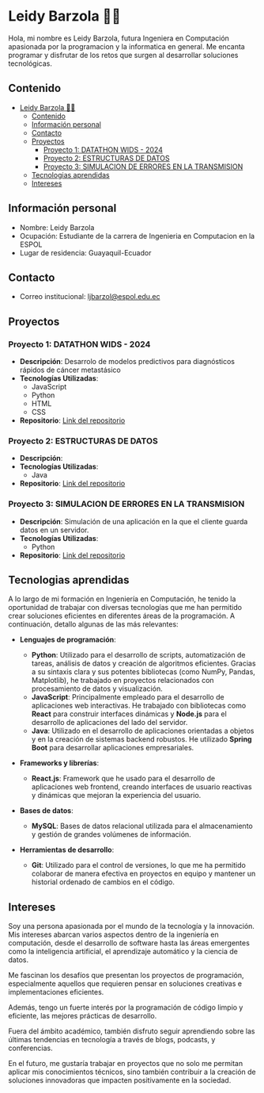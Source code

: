 # Leidy Barzola 👩‍💻
Hola, mi nombre es Leidy Barzola, futura Ingeniera en Computación apasionada por la programacion y la informatica en general. Me encanta programar y disfrutar de los retos que surgen al desarrollar soluciones tecnológicas.
## Contenido
- [Leidy Barzola 👩‍💻](#leidy-barzola-)
  - [Contenido](#contenido)
  - [Información personal](#información-personal)
  - [Contacto](#contacto)
  - [Proyectos](#proyectos)
    - [Proyecto 1: DATATHON WIDS - 2024](#proyecto-1-datathon-wids---2024)
    - [Proyecto 2: ESTRUCTURAS DE DATOS](#proyecto-2-estructuras-de-datos)
    - [Proyecto 3: SIMULACION DE ERRORES EN LA TRANSMISION](#proyecto-3-simulacion-de-errores-en-la-transmision)
  - [Tecnologias aprendidas](#tecnologias-aprendidas)
  - [Intereses](#intereses)
## Información personal
* Nombre: Leidy Barzola
* Ocupación: Estudiante de la carrera de Ingenieria en Computacion en la ESPOL
* Lugar de residencia: Guayaquil-Ecuador

## Contacto
* Correo institucional: ljbarzol@espol.edu.ec
## Proyectos
 ### Proyecto 1: DATATHON WIDS - 2024 
- **Descripción**: Desarrolo de modelos predictivos para diagnósticos rápidos de cáncer metastásico  
- **Tecnologías Utilizadas**: 
  - JavaScript
  - Python
  - HTML
  - CSS
- **Repositorio**: [Link del repositorio](https://github.com/ljbarzol/WIDS-2024)
### Proyecto 2: ESTRUCTURAS DE DATOS
- **Descripción**: 
- **Tecnologías Utilizadas**: 
  - Java
- **Repositorio**: [Link del repositorio](https://github.com/vic28code/Grupo_11)
### Proyecto 3: SIMULACION DE ERRORES EN LA TRANSMISION 
- **Descripción**: Simulación de una aplicación en la que el cliente guarda datos en un servidor.
- **Tecnologías Utilizadas**: 
  - Python
- **Repositorio**: [Link del repositorio](https://github.com/DiegoA00/Simulacion-de-Errores-en-la-Transmision)
  
## Tecnologias aprendidas 
A lo largo de mi formación en Ingeniería en Computación, he tenido la oportunidad de trabajar con diversas tecnologías que me han permitido crear soluciones eficientes en diferentes áreas de la programación. A continuación, detallo algunas de las más relevantes:

- **Lenguajes de programación**:  
  - **Python**: Utilizado para el desarrollo de scripts, automatización de tareas, análisis de datos y creación de algoritmos eficientes. Gracias a su sintaxis clara y sus potentes bibliotecas (como NumPy, Pandas, Matplotlib), he trabajado en proyectos relacionados con procesamiento de datos y visualización.
  - **JavaScript**: Principalmente empleado para el desarrollo de aplicaciones web interactivas. He trabajado con bibliotecas como **React** para construir interfaces dinámicas y **Node.js** para el desarrollo de aplicaciones del lado del servidor.
  - **Java**: Utilizado en el desarrollo de aplicaciones orientadas a objetos y en la creación de sistemas backend robustos. He utilizado **Spring Boot** para desarrollar aplicaciones empresariales.

- **Frameworks y librerías**:  
  - **React.js**: Framework que he usado para el desarrollo de aplicaciones web frontend, creando interfaces de usuario reactivas y dinámicas que mejoran la experiencia del usuario.

  
- **Bases de datos**:  
  - **MySQL**: Bases de datos relacional utilizada para el almacenamiento y gestión de grandes volúmenes de información. 

  
- **Herramientas de desarrollo**:  
  - **Git**: Utilizado para el control de versiones, lo que me ha permitido colaborar de manera efectiva en proyectos en equipo y mantener un historial ordenado de cambios en el código.

## Intereses

Soy una persona apasionada por el mundo de la tecnología y la innovación. Mis intereses abarcan varios aspectos dentro de la ingeniería en computación, desde el desarrollo de software hasta las áreas emergentes como la inteligencia artificial, el aprendizaje automático y la ciencia de datos. 

Me fascinan los desafíos que presentan los proyectos de programación, especialmente aquellos que requieren pensar en soluciones creativas e implementaciones eficientes. 

Además, tengo un fuerte interés por la programación de código limpio y eficiente, las mejores prácticas de desarrollo. 

Fuera del ámbito académico, también disfruto seguir aprendiendo sobre las últimas tendencias en tecnología a través de blogs, podcasts, y conferencias. 

En el futuro, me gustaría trabajar en proyectos que no solo me permitan aplicar mis conocimientos técnicos, sino también contribuir a la creación de soluciones innovadoras que impacten positivamente en la sociedad.

